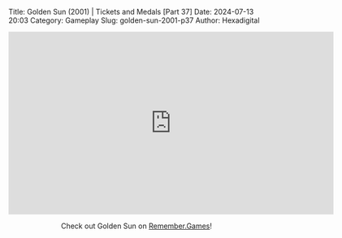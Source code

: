 Title: Golden Sun (2001) | Tickets and Medals [Part 37]
Date: 2024-07-13 20:03
Category: Gameplay
Slug: golden-sun-2001-p37
Author: Hexadigital

<center><iframe src="https://www.youtube.com/embed/s76VqhdxUCQ?feature=oembed" allow="accelerometer; autoplay; encrypted-media; gyroscope; picture-in-picture" width="640" height="360" frameborder="0"></iframe>

Check out Golden Sun on [Remember.Games](https://remember.games/game/3374/golden-sun/)!</center>
